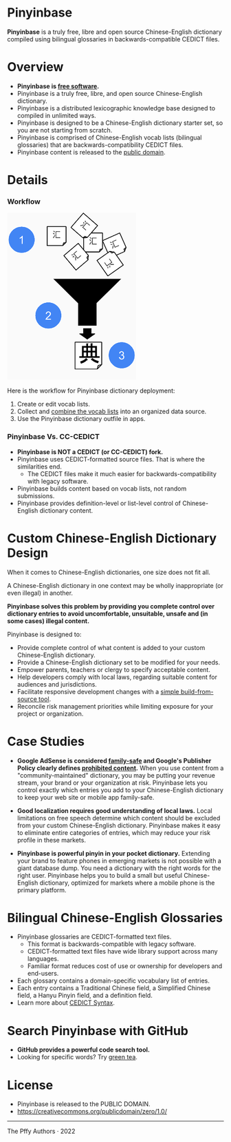 # Pinyinbase 

**Pinyinbase** is a truly free, libre and open source Chinese-English dictionary compiled using bilingual glossaries in backwards-compatible CEDICT files.

# Overview

  + **Pinyinbase is [free software][web_gnufree].**
  + Pinyinbase is a truly free, libre, and open source Chinese-English dictionary.
  + Pinyinbase is a distributed lexicographic knowledge base designed to compiled in unlimited ways.
  + Pinyinbase is designed to be a Chinese-English dictionary starter set, so you are not starting from scratch.
  + Pinyinbase is comprised of Chinese-English vocab lists (bilingual glossaries) that are backwards-compatibility CEDICT files.
  + Pinyinbase content is released to the [public domain][web_cczero].


# Details


### Workflow

![fmo][img_pb_steps]

Here is the workflow for Pinyinbase dictionary deployment:

  1. Create or edit vocab lists.
  2. Collect and [combine the vocab lists][gh_pbjkit] into an organized data source.
  3. Use the Pinyinbase dictionary outfile in apps.


### Pinyinbase Vs. CC-CEDICT

  + **Pinyinbase is NOT a CEDICT (or CC-CEDICT) fork.**
  + Pinyinbase uses CEDICT-formatted source files. That is where the similarities end.
    + The CEDICT files make it much easier for backwards-compatibility with legacy software.
  + Pinyinbase builds content based on vocab lists, not random submissions.
  + Pinyinbase provides definition-level or list-level control of Chinese-English dictionary content.


# Custom Chinese-English Dictionary Design

When it comes to Chinese-English dictionaries, one size does not fit all.

A Chinese-English dictionary in one context may be wholly inappropriate (or even illegal) in another.

**Pinyinbase solves this problem by providing you complete control over dictionary entries to avoid uncomfortable, unsuitable, unsafe and (in some cases) illegal content.**

Pinyinbase is designed to:

  + Provide complete control of what content is added to your custom Chinese-English dictionary.
  + Provide a Chinese-English dictionary set to be modified for your needs.  
  + Empower parents, teachers or clergy to specify acceptable content.
  + Help developers comply with local laws, regarding suitable content for audiences and jurisdictions.
  + Facilitate responsive development changes with a [simple build-from-source tool][gh_pbjkit].
  + Reconcile risk management priorities while limiting exposure for your project or organization.



# Case Studies

  + **Google AdSense is considered [family-safe][yt_adsense] and Google's Publisher Policy clearly defines [prohibited content][web_adsenserules].**  When you use content from a "community-maintained" dictionary, you may be putting your revenue stream, your brand or your organization at risk. Pinyinbase lets you control exactly which entries you add to your Chinese-English dictionary to keep your web site or mobile app family-safe.

  + **Good localization requires good understanding of local laws.** Local limitations on free speech determine which content should be excluded from your custom Chinese-English dictionary. Pinyinbase makes it easy to eliminate entire categories of entries, which may reduce your risk profile in these markets.

  + **Pinyinbase is powerful pinyin in your pocket dictionary.** Extending your brand to feature phones in emerging markets is not possible with a giant database dump. You need a dictionary with the right words for the right user. Pinyinbase helps you to build a small but useful Chinese-English dictionary, optimized for markets where a mobile phone is the primary platform.


# Bilingual Chinese-English Glossaries

  + Pinyinbase glossaries are CEDICT-formatted text files.
    + This format is backwards-compatible with legacy software.
    + CEDICT-formatted text files have wide library support across many languages.
    + Familiar format reduces cost of use or ownership for developers and end-users.
  + Each glossary contains a domain-specific vocabulary list of entries.
  + Each entry contains a Traditional Chinese field, a Simplified Chinese field, a Hanyu Pinyin field, and a definition field.
  + Learn more about [CEDICT Syntax][web_cedict].


# Search Pinyinbase with GitHub

  + **GitHub provides a powerful code search tool.**
  + Looking for specific words? Try [green tea][gh_search_greentea].


# License

  + Pinyinbase is released to the PUBLIC DOMAIN.
  + https://creativecommons.org/publicdomain/zero/1.0/

---
The Pffy Authors &middot; 2022

[gh_search_greentea]: https://github.com/pffy/pinyinbase/search?utf8=%E2%9C%93&q=green+tea
[gh_pbjkit]: https://github.com/pffy/pbjkit

[img_pb_steps]: https://raw.githubusercontent.com/pffy/b/main/png/pinyinbase-steps-300.png

[web_cczero]: http://creativecommons.org/publicdomain/zero/1.0/
[web_adsenserules]: https://support.google.com/adsense/answer/1348688?hl=en&vid=1-635770721350287708-1904227295&ref_topic=1271507&rd=1
[web_cedict]: http://cc-cedict.org/wiki/format:syntax
[web_gnufree]: http://www.gnu.org/philosophy/free-sw.en.html

[yt_adsense]: https://www.youtube.com/watch?v=dSucRZ3_AwA
